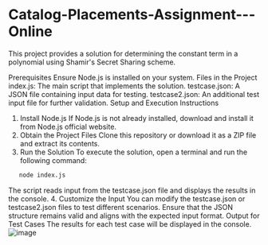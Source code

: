 # Catalog-Placements-Assignment---Online

This project provides a solution for determining the constant term in a polynomial using Shamir's Secret Sharing scheme.

Prerequisites
Ensure Node.js is installed on your system.
Files in the Project
index.js: The main script that implements the solution.
testcase.json: A JSON file containing input data for testing.
testcase2.json: An additional test input file for further validation.
Setup and Execution Instructions
1. Install Node.js
If Node.js is not already installed, download and install it from Node.js official website.
2. Obtain the Project Files
Clone this repository or download it as a ZIP file and extract its contents.
3. Run the Solution
To execute the solution, open a terminal and run the following command:
```bash
   node index.js
   ```
The script reads input from the testcase.json file and displays the results in the console.
4. Customize the Input
You can modify the testcase.json or testcase2.json files to test different scenarios.
Ensure that the JSON structure remains valid and aligns with the expected input format.
Output for Test Cases
The results for each test case will be displayed in the console.
![image](https://github.com/user-attachments/assets/5be5523f-8c18-4e10-856a-1e4045a65b97)






